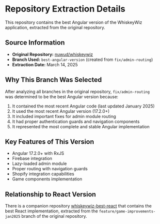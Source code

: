 # Repository Extraction Details

This repository contains the best Angular version of the WhiskeyWiz application, extracted from the original repository.

## Source Information

- **Original Repository:** [nuwud/whiskeywiz](https://github.com/nuwud/whiskeywiz)
- **Branch Used:** `best-angular-version` (created from `fix/admin-routing`)
- **Extraction Date:** March 14, 2025

## Why This Branch Was Selected

After analyzing all branches in the original repository, `fix/admin-routing` was determined to be the best Angular version because:

1. It contained the most recent Angular code (last updated January 2025)
2. It used the most recent Angular version (17.2.0+)
3. It included important fixes for admin module routing
4. It had proper authentication guards and navigation components
5. It represented the most complete and stable Angular implementation

## Key Features of This Version

- Angular 17.2.0+ with RxJS
- Firebase integration
- Lazy-loaded admin module
- Proper routing with navigation guards
- Shopify integration capabilities
- Game components implementation

## Relationship to React Version

There is a companion repository [whiskeywiz-best-react](https://github.com/nuwud/whiskeywiz-best-react) that contains the best React implementation, extracted from the `feature/game-improvements-jan2025` branch of the original repository.